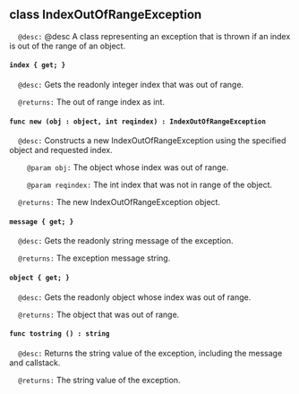 ## class IndexOutOfRangeException

&nbsp;&nbsp;&nbsp;&nbsp;```@desc:``` @desc A class representing an exception that is thrown if an index is out of the range of an object.

#### ```index { get; }```

&nbsp;&nbsp;&nbsp;&nbsp;```@desc:``` Gets the readonly integer index that was out of range.

&nbsp;&nbsp;&nbsp;&nbsp;```@returns:``` The out of range index as int.

#### ```func new (obj : object, int reqindex) : IndexOutOfRangeException```

&nbsp;&nbsp;&nbsp;&nbsp;```@desc:``` Constructs a new IndexOutOfRangeException using the specified object and requested index.

&nbsp;&nbsp;&nbsp;&nbsp;&nbsp;&nbsp;&nbsp;&nbsp;```@param obj:``` The object whose index was out of range.

&nbsp;&nbsp;&nbsp;&nbsp;&nbsp;&nbsp;&nbsp;&nbsp;```@param reqindex:``` The int index that was not in range of the object.

&nbsp;&nbsp;&nbsp;&nbsp;```@returns:``` The new IndexOutOfRangeException object.

#### ```message { get; }```

&nbsp;&nbsp;&nbsp;&nbsp;```@desc:``` Gets the readonly string message of the exception.

&nbsp;&nbsp;&nbsp;&nbsp;```@returns:``` The exception message string.

#### ```object { get; }```

&nbsp;&nbsp;&nbsp;&nbsp;```@desc:``` Gets the readonly object whose index was out of range.

&nbsp;&nbsp;&nbsp;&nbsp;```@returns:``` The object that was out of range.

#### ```func tostring () : string```

&nbsp;&nbsp;&nbsp;&nbsp;```@desc:``` Returns the string value of the exception, including the message and callstack.

&nbsp;&nbsp;&nbsp;&nbsp;```@returns:``` The string value of the exception.

